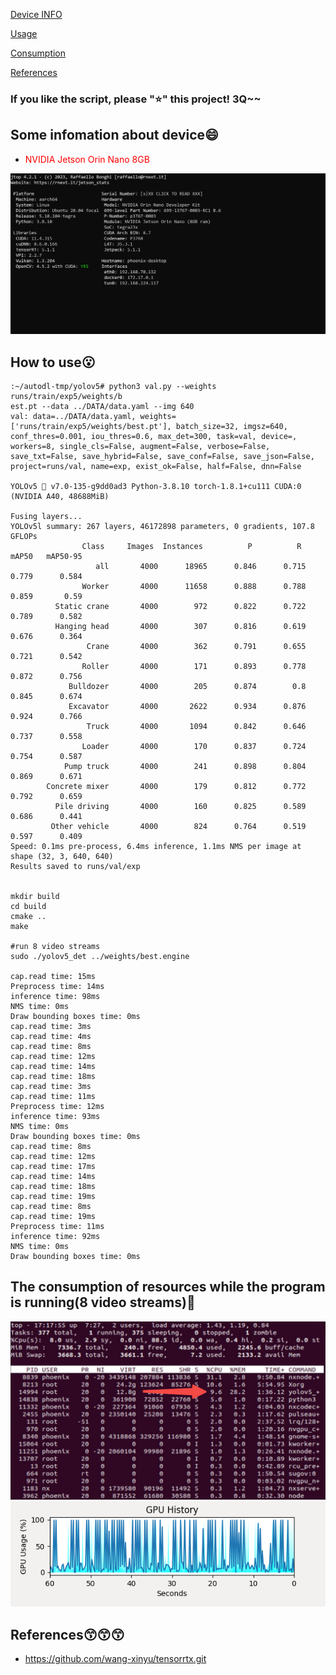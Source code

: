 
[Device INFO](#Some-infomation-about-device)

[Usage](#How-to-use)

[Consumption](#The-consumption-of-resources-while-the-program-is-running(8-video-streams))

[References](#References)

### If you like the script, please "⭐" this project! 3Q~~

## Some infomation about device😄

- <font color="red">NVIDIA Jetson Orin Nano 8GB</font>

![device.png](./imgs/device.png)

## How to use😮

```shell
:~/autodl-tmp/yolov5# python3 val.py --weights runs/train/exp5/weights/b
est.pt --data ../DATA/data.yaml --img 640
val: data=../DATA/data.yaml, weights=['runs/train/exp5/weights/best.pt'], batch_size=32, imgsz=640, conf_thres=0.001, iou_thres=0.6, max_det=300, task=val, device=, workers=8, single_cls=False, augment=False, verbose=False, save_txt=False, save_hybrid=False, save_conf=False, save_json=False, project=runs/val, name=exp, exist_ok=False, half=False, dnn=False

YOLOv5 🚀 v7.0-135-g9dd0ad3 Python-3.8.10 torch-1.8.1+cu111 CUDA:0 (NVIDIA A40, 48688MiB)

Fusing layers...
YOLOv5l summary: 267 layers, 46172898 parameters, 0 gradients, 107.8 GFLOPs
				Class     Images  Instances          P          R      mAP50   mAP50-95
                   all       4000      18965      0.846      0.715      0.779      0.584
                Worker       4000      11658      0.888      0.788      0.859       0.59
          Static crane       4000        972      0.822      0.722      0.789      0.582
          Hanging head       4000        307      0.816      0.619      0.676      0.364
                 Crane       4000        362      0.791      0.655      0.721      0.542
                Roller       4000        171      0.893      0.778      0.872      0.756
             Bulldozer       4000        205      0.874        0.8      0.845      0.674
             Excavator       4000       2622      0.934      0.876      0.924      0.766
                 Truck       4000       1094      0.842      0.646      0.737      0.558
                Loader       4000        170      0.837      0.724      0.754      0.587
            Pump truck       4000        241      0.898      0.804      0.869      0.671
        Concrete mixer       4000        179      0.812      0.772      0.792      0.659
          Pile driving       4000        160      0.825      0.589      0.686      0.441
         Other vehicle       4000        824      0.764      0.519      0.597      0.409
Speed: 0.1ms pre-process, 6.4ms inference, 1.1ms NMS per image at shape (32, 3, 640, 640)
Results saved to runs/val/exp


mkdir build
cd build
cmake ..
make 

#run 8 video streams
sudo ./yolov5_det ../weights/best.engine 

cap.read time: 15ms
Preprocess time: 14ms
inference time: 98ms
NMS time: 0ms
Draw bounding boxes time: 0ms
cap.read time: 3ms
cap.read time: 4ms
cap.read time: 8ms
cap.read time: 12ms
cap.read time: 14ms
cap.read time: 18ms
cap.read time: 3ms
cap.read time: 11ms
Preprocess time: 12ms
inference time: 93ms
NMS time: 0ms
Draw bounding boxes time: 0ms
cap.read time: 8ms
cap.read time: 12ms
cap.read time: 17ms
cap.read time: 14ms
cap.read time: 18ms
cap.read time: 19ms
cap.read time: 8ms
cap.read time: 19ms
Preprocess time: 11ms
inference time: 92ms
NMS time: 0ms
Draw bounding boxes time: 0ms
```



## The consumption of resources while the program is running(8 video streams)🚀

![top](./imgs/top.png)
![GPU](./imgs/GPU.png)

## References😙😙😙
- https://github.com/wang-xinyu/tensorrtx.git
